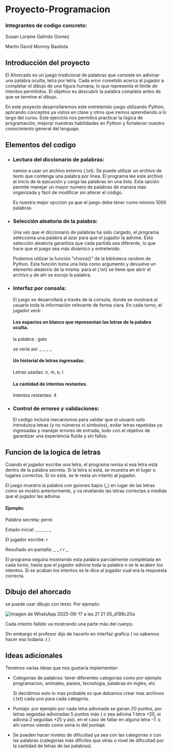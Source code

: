 # Proyecto-Programacion
### Integrantes de codigo concreto: 
Susan Loraine Galindo Gomez

Martin David Monroy Bautista

## Introducción del proyecto

El Ahorcado es un juego tradicional de palabras que consiste en adivinar una palabra oculta, letra por letra. Cada error cometido acerca al jugador a completar el dibujo de una figura humana, lo que representa el límite de intentos permitidos. El objetivo es descubrir la palabra completa antes de que se termine el dibujo.

En este proyecto desarrollaremos este entretenido juego utilizando Python, aplicando conceptos ya vistos en clase y otros que iremos aprendiendo a lo largo del curso. Este ejercicio nos permitirá practicar la lógica de programación, mejorar nuestras habilidades en Python y fortalecer nuestro conocimiento general del lenguaje.

## Elementos del codigo

* ### Lectura del diccionario de palabras:
  vamos a usar un archivo externo (.txt). Se puede utilizar un archivo de texto que contenga una palabra por línea. El programa lee este archivo al inicio de la ejecución y carga las palabras en una lista. Esta opción permite manejar un mayor numero de palabras de manera más organizada y fácil de modificar sin alterar el código.

  Es nuestra mejor opccion ya que el juego debe tener como minimo 1000 palabras.

* ### Selección aleatoria de la palabra:

  Una vez que el diccionario de palabras ha sido cargado, el programa selecciona una palabra al azar para que el jugador la adivine. Esta selección aleatoria garantiza que cada partida sea diferente, lo que hace que el juego sea más dinámico y entretenido.

  Podemos utilizar la función "choice()" de la biblioteca random de Python. Esta función toma una lista como argumento y devuelve un elemento aleatorio de la misma. para el (.txt) se tiene que abrir el archivo y de ahi se escoje la palabra.

* ### Interfaz por consola:
  El juego se desarrollará a través de la consola, donde se mostrará al usuario toda la información relevante de forma clara. En cada turno, el jugador verá:

  #### Los espacios en blanco que representan las letras de la palabra oculta.

  la palabra : gato
  
  se veria asi: _ _ _ _
  
  #### Un historial de letras ingresadas.

  Letras usadas: n, m, e, l

  #### La cantidad de intentos restantes.

  Intentos restantes: 4

  

* ### Control de errores y validaciones:
  El código incluirá mecanismos para validar que el usuario solo introduzca letras (y no números ni símbolos), evitar letras repetidas ya ingresadas y manejar errores de entrada, todo con el objetivo de garantizar una experiencia fluida y sin fallos.

## Funcion de la logica de letras

Cuando el jugador escribe una letra, el programa revisa si esa letra está dentro de la palabra secreta. Si la letra sí está, se muestra en el lugar o lugares correctos. Si no está, se le resta un intento al jugador.

El juego muestra la palabra con guiones bajos (_) en lugar de las letras como se mostro anteriormente, y va revelando las letras correctas a medida que el jugador las adivina.

#### Ejemplo:
Palabra secreta: perro

Estado inicial: _ _ _ _ _

El jugador escribe: r

Resultado en pantalla: _ _ r r _

El programa seguira mostrando esta palabra parcialmente completada en cada turno, hasta que el jugador adivine toda la palabra o se le acaben los intentos.
Si se acaban los intentos se le dice al jugador cual era la respuesta correcta.

## Dibujo del ahorcado

se puede usar dibujo con texto.
Por ejemplo:

![Imagen de WhatsApp 2025-06-17 a las 21 21 05_d198c20a](https://github.com/user-attachments/assets/c89c5bf6-5f63-49ee-b96f-1908b25857ef)


Cada intento fallido va mostrando una parte más del cuerpo.

Sin embargo el profesor dijo de hacerlo en interfaz grafica ( no sabemos hacer eso todavia :(  )

## Ideas adicionales

Tenemos varias ideas que nos gustaria implememtar:

* Categorias de palabras: tener diferentes categorias como por ejemplo programacion, animales, paises, tecnologia, palabras en ingles, etc

  Si decidimos esto lo mas probable es que debamos crear mas archivos (.txt) cada uno para cada categoria.

* Puntaje: por ejemplo por cada letra adivinada se ganan 20 puntos, por letras seguidaa adivinadas 5 puntos más ( o sea adivina 1 letra +20, si adivina 2 seguidas +25 y asi). en el caso de fallar en alguna letra -7. o ahi vamos viendo como seria lo del puntaje.

* Se pueden hacer niveles de dificultad ya sea con las categorias o con las palabras (categorias más dificiles que otras o nivel de dificultad por la cantidad de letras de las palabras).
